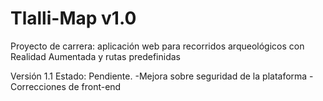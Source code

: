 # Tlalli-Map v1.0
Proyecto de carrera: aplicación web para recorridos arqueológicos con Realidad Aumentada y rutas predefinidas

Versión 1.1
Estado: Pendiente.
-Mejora sobre seguridad de la plataforma
-Correcciones de front-end
